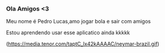 ### Ola Amigos <3

Meu nome é Pedro Lucas,amo jogar bola e sair com amigos

Estou aprendendo usar esse aplicatico ainda kkkkk



(https://media.tenor.com/taptC_lx42kAAAAC/neymar-brazil.gif)
